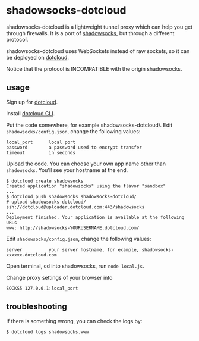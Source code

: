 shadowsocks-dotcloud
===========

shadowsocks-dotcloud is a lightweight tunnel proxy which can help you get through
 firewalls. It is a port of [shadowsocks](https://github.com/clowwindy/shadowsocks), but
 through a different protocol.

shadowsocks-dotcloud uses WebSockets instead of raw sockets,
 so it can be deployed on [dotcloud](https://www.dotcloud.com/).

Notice that the protocol is INCOMPATIBLE with the origin shadowsocks.

usage
-----------

Sign up for [dotcloud](https://www.dotcloud.com/).

Install [dotcloud CLI](https://docs.dotcloud.com/0.9/firststeps/install/).

Put the code somewhere, for example shadowsocks-dotcloud/. Edit `shadowsocks/config.json`, change the following values:

    local_port      local port
    password        a password used to encrypt transfer
    timeout         in seconds

Upload the code. You can choose your own app name other than `shadowsocks`. You'll see your hostname at the end.

    $ dotcloud create shadowsocks
    Created application "shadowsocks" using the flavor "sandbox"
    ...
    $ dotcloud push shadowsocks shadowsocks-dotcloud/
    # upload shadowsocks-dotcloud/ ssh://dotcloud@uploader.dotcloud.com:443/shadowsocks
    ...
    Deployment finished. Your application is available at the following URLs
    www: http://shadowsocks-YOURUSERNAME.dotcloud.com/

Edit `shadowsocks/config.json`, change the following values:

    server          your server hostname, for example, shadowsocks-xxxxxx.dotcloud.com

Open terminal, cd into shadowsocks, run `node local.js`.

Change proxy settings of your browser into

    SOCKS5 127.0.0.1:local_port


troubleshooting
----------------

If there is something wrong, you can check the logs by:

    $ dotcloud logs shadowsocks.www
